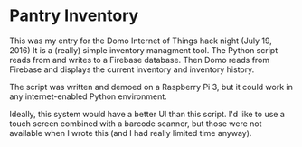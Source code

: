 # Pantry Inventory
This was my entry for the Domo Internet of Things hack night (July 19, 2016)
It is a (really) simple inventory managment tool. The Python script reads from and writes to a Firebase database. 
Then Domo reads from Firebase and displays the current inventory and inventory history.

The script was written and demoed on a Raspberry Pi 3, but it could work in any internet-enabled Python environment.

Ideally, this system would have a better UI than this script. I'd like to use a touch screen combined with a barcode scanner, but
those were not available when I wrote this (and I had really limited time anyway).
